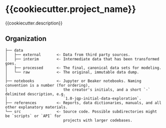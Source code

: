 {{cookiecutter.project_name}}
==============================

{{cookiecutter.description}}

Organization
------------

    ├── data
    │   ├── external       <- Data from third party sources.
    │   ├── interim        <- Intermediate data that has been transformed goes.
    │   ├── processed      <- The final, canonical data sets for modeling.
    │   └── raw            <- The original, immutable data dump.
    │
    ├── notebooks          <- Jupyter or Beaker notebooks. Naming convention is a number (for ordering),
    │                         the creator's initials, and a short `-` delimited description, e.g.
    │                         `1.0-jqp-initial-data-exploration`.
    ├── references         <- Reports, data dictionaries, manuals, and all other explanatory materials.
    └── src                <- Source code. Possible subdirectories might be `scripts` or `API` for
                              projects with larger codebases.
